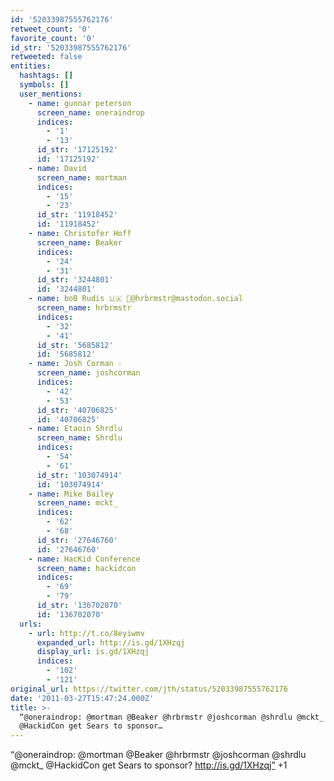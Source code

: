 ```yaml
---
id: '52033987555762176'
retweet_count: '0'
favorite_count: '0'
id_str: '52033987555762176'
retweeted: false
entities:
  hashtags: []
  symbols: []
  user_mentions:
    - name: gunnar peterson
      screen_name: oneraindrop
      indices:
        - '1'
        - '13'
      id_str: '17125192'
      id: '17125192'
    - name: David
      screen_name: mortman
      indices:
        - '15'
        - '23'
      id_str: '11918452'
      id: '11918452'
    - name: Christofer Hoff
      screen_name: Beaker
      indices:
        - '24'
        - '31'
      id_str: '3244801'
      id: '3244801'
    - name: boB Rudis 🇺🇦 🐘@hrbrmstr@mastodon.social
      screen_name: hrbrmstr
      indices:
        - '32'
        - '41'
      id_str: '5685812'
      id: '5685812'
    - name: Josh Corman ♘
      screen_name: joshcorman
      indices:
        - '42'
        - '53'
      id_str: '40706825'
      id: '40706825'
    - name: Etaoin Shrdlu
      screen_name: Shrdlu
      indices:
        - '54'
        - '61'
      id_str: '103074914'
      id: '103074914'
    - name: Mike Bailey
      screen_name: mckt_
      indices:
        - '62'
        - '68'
      id_str: '27646760'
      id: '27646760'
    - name: HacKid Conference
      screen_name: hackidcon
      indices:
        - '69'
        - '79'
      id_str: '136702070'
      id: '136702070'
  urls:
    - url: http://t.co/8eyiwmv
      expanded_url: http://is.gd/1XHzqj
      display_url: is.gd/1XHzqj
      indices:
        - '102'
        - '121'
original_url: https://twitter.com/jth/status/52033987555762176
date: '2011-03-27T15:47:24.000Z'
title: >-
  “@oneraindrop: @mortman @Beaker @hrbrmstr @joshcorman @shrdlu @mckt_
  @HackidCon get Sears to sponsor…
---
```


“@oneraindrop: @mortman @Beaker @hrbrmstr @joshcorman @shrdlu @mckt_ @HackidCon get Sears to sponsor? http://is.gd/1XHzqj” +1